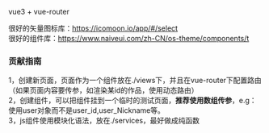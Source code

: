 vue3 + vue-router

很好的矢量图标库：https://icomoon.io/app/#/select  
很好的组件库：https://www.naiveui.com/zh-CN/os-theme/components/t

### 贡献指南

1，创建新页面，页面作为一个组件放在./views下，并且在vue-router下配置路由（如果页面内容要传参，如渲染某id的作品，使用动态路由）  
2，创建组件，可以把组件挂到一个临时的测试页面，**推荐使用数组传参**，e.g：使用user对象而不是user_id,user_Nickname等。  
3，js组件使用模块化语法，放在./services，最好做成纯函数

